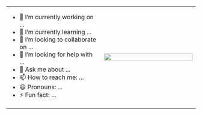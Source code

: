 <div style="width: 100%; border-radius: 8px; overflow: hidden;">
  <table width="100%">
    <tr>
      <td align="left" style="width: 50%;">
        <!-- Seu texto aqui -->
        <ul>
          <li>🔭 I’m currently working on ...</li>
          <li>🌱 I’m currently learning ...</li>
          <li>👯 I’m looking to collaborate on ...</li>
          <li>🤔 I’m looking for help with ...</li>
          <li>💬 Ask me about ...</li>
          <li>📫 How to reach me: ...</li>
          <li>😄 Pronouns: ...</li>
          <li>⚡ Fun fact: ...</li>
        </ul>
      </td>
      <td align="right" style="width: 50%;">
        <div style="display: flex; justify-content: center; align-items: center; width: 100%; height: 100%;">
          <img src="https://user-images.githubusercontent.com/74038190/225813708-98b745f2-7d22-48cf-9150-083f1b00d6c9.gif" style="flex: 1; width: 100%; height: auto; object-fit: contain;" />
        </div>
      </td>
    </tr>
  </table>
</div>
